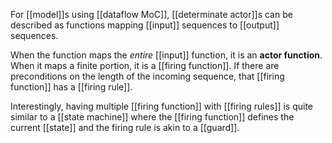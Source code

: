 For [[model]]s using [[dataflow MoC]], [[determinate actor]]s can be described as functions mapping [[input]] sequences to [[output]] sequences.

When the function maps the *entire* [[input]] function, it is an **actor function**. When it maps a finite portion, it is a [[firing function]]. If there are preconditions on the length of the incoming sequence, that [[firing function]] has a [[firing rule]].

Interestingly, having multiple [[firing function]] with [[firing rules]] is quite similar to a [[state machine]] where the [[firing function]] defines the current [[state]] and the firing rule is akin to a [[guard]].
